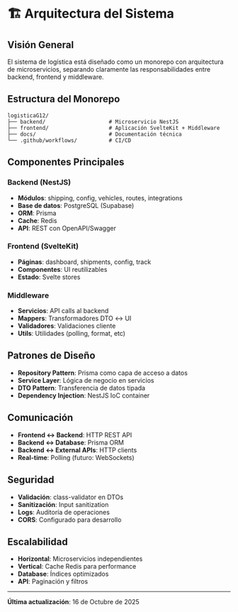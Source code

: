 # 🏗️ Arquitectura del Sistema

## Visión General

El sistema de logística está diseñado como un monorepo con arquitectura de microservicios, separando claramente las responsabilidades entre backend, frontend y middleware.

## Estructura del Monorepo

```
logisticaG12/
├── backend/                    # Microservicio NestJS
├── frontend/                   # Aplicación SvelteKit + Middleware
├── docs/                       # Documentación técnica
└── .github/workflows/          # CI/CD
```

## Componentes Principales

### Backend (NestJS)
- **Módulos**: shipping, config, vehicles, routes, integrations
- **Base de datos**: PostgreSQL (Supabase)
- **ORM**: Prisma
- **Cache**: Redis
- **API**: REST con OpenAPI/Swagger

### Frontend (SvelteKit)
- **Páginas**: dashboard, shipments, config, track
- **Componentes**: UI reutilizables
- **Estado**: Svelte stores

### Middleware
- **Servicios**: API calls al backend
- **Mappers**: Transformadores DTO ↔ UI
- **Validadores**: Validaciones cliente
- **Utils**: Utilidades (polling, format, etc)

## Patrones de Diseño

- **Repository Pattern**: Prisma como capa de acceso a datos
- **Service Layer**: Lógica de negocio en servicios
- **DTO Pattern**: Transferencia de datos tipada
- **Dependency Injection**: NestJS IoC container

## Comunicación

- **Frontend ↔ Backend**: HTTP REST API
- **Backend ↔ Database**: Prisma ORM
- **Backend ↔ External APIs**: HTTP clients
- **Real-time**: Polling (futuro: WebSockets)

## Seguridad

- **Validación**: class-validator en DTOs
- **Sanitización**: Input sanitization
- **Logs**: Auditoría de operaciones
- **CORS**: Configurado para desarrollo

## Escalabilidad

- **Horizontal**: Microservicios independientes
- **Vertical**: Cache Redis para performance
- **Database**: Índices optimizados
- **API**: Paginación y filtros

---

**Última actualización**: 16 de Octubre de 2025
